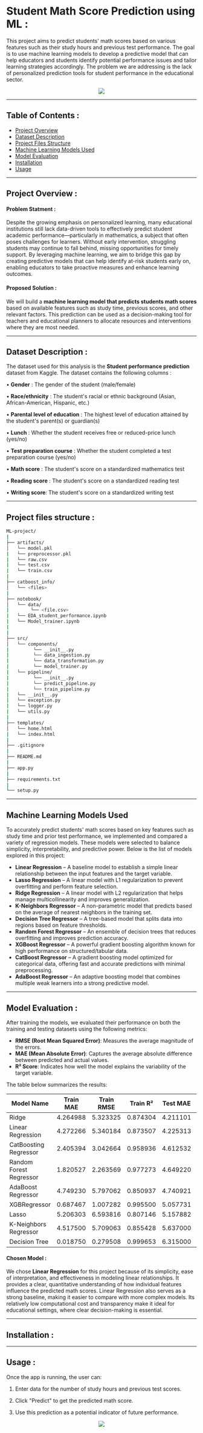 
# Student Math Score Prediction using ML :

This project aims to predict students' math scores based on various features such as their study hours and previous test performance. The goal is to use machine learning models to develop a predictive model that can help educators and students identify potential performance issues and tailor learning strategies accordingly. The problem we are addressing is the lack of personalized prediction tools for student performance in the educational sector.

<p align="center">
  <img src="images/img1.png" />
</p>

---

## Table of Contents :

- [Project Overview](#project-overview-)
- [Dataset Description](#dataset-description-)
- [Project Files Structure](#project-files-structure-)
- [Machine Learning Models Used](#machine-learning-models-used)
- [Model Evaluation](#model-evaluation-)
- [Installation](#installation-)
- [Usage](#usage-)


---

## Project Overview :

#### Problem Statment :

Despite the growing emphasis on personalized learning, many educational institutions still lack data-driven tools to effectively predict student academic performance—particularly in mathematics, a subject that often poses challenges for learners. Without early intervention, struggling students may continue to fall behind, missing opportunities for timely support. By leveraging machine learning, we aim to bridge this gap by creating predictive models that can help identify at-risk students early on, enabling educators to take proactive measures and enhance learning outcomes.

#### Proposed Solution :

We will build a **machine learning model that predicts students math scores** based on available features such as study time, previous scores, and other relevant factors. This prediction can be used as a decision-making tool for teachers and educational planners to allocate resources and interventions where they are most needed.

---

## Dataset Description :

The dataset used for this analysis is the **Student performance prediction** dataset from Kaggle. The dataset contains the following columns :

• **Gender** : The gender of the student (male/female)

• **Race/ethnicity** : The student's racial or ethnic background (Asian, African-American, Hispanic, etc.)

• **Parental level of education** : The highest level of education attained by the student's parent(s) or guardian(s)

• **Lunch** : Whether the student receives free or reduced-price lunch (yes/no)

• **Test preparation course** : Whether the student completed a test preparation course (yes/no)

• **Math score** : The student's score on a standardized mathematics test

• **Reading score** : The student's score on a standardized reading test

• **Writing score**: The student's score on a standardized writing test

---

## Project files structure :


```bash
ML-project/
|
├── artifacts/
│   └── model.pkl 
|   └── preprocessor.pkl 
|   └── raw.csv 
|   └── test.csv
|   └── train.csv
|
├── catboost_info/
│   └── <files>
|
├── notebook/
│   └── data/ 
|        └── <file.csv>
|   └── EDA_student_performance.ipynb
|   └── Model_trainer.ipynb 
|
|
├── src/
│   └── components/
|         └── __init__.py
|         └── data_ingestion.py
|         └── data_transformation.py
|         └── model_trainer.py
|   └── pipeline/ 
|         └── __init__.py
|         └── predict_pipeline.py
|         └── train_pipeline.py
|   └── __init__.py 
|   └── exception.py
|   └── logger.py
|   └── utils.py
| 
├── templates/
│   └── home.html
|   └── index.html 
|
├── .gitignore
|
├── README.md
|
├── app.py
|
├── requirements.txt
|
└── setup.py
```


---

##  Machine Learning Models Used

To accurately predict students' math scores based on key features such as study time and prior test performance, we implemented and compared a variety of regression models. These models were selected to balance simplicity, interpretability, and predictive power. Below is the list of models explored in this project:

- **Linear Regression** – A baseline model to establish a simple linear relationship between the input features and the target variable.
- **Lasso Regression** – A linear model with L1 regularization to prevent overfitting and perform feature selection.
- **Ridge Regression** – A linear model with L2 regularization that helps manage multicollinearity and improves generalization.
- **K-Neighbors Regressor** – A non-parametric model that predicts based on the average of nearest neighbors in the training set.
- **Decision Tree Regressor** – A tree-based model that splits data into regions based on feature thresholds.
- **Random Forest Regressor** – An ensemble of decision trees that reduces overfitting and improves prediction accuracy.
- **XGBoost Regressor** – A powerful gradient boosting algorithm known for high performance on structured/tabular data.
- **CatBoost Regressor** – A gradient boosting model optimized for categorical data, offering fast and accurate predictions with minimal preprocessing.
- **AdaBoost Regressor** – An adaptive boosting model that combines multiple weak learners into a strong predictive model.

---

## Model Evaluation :

After training the models, we evaluated their performance on both the training and testing datasets using the following metrics:

- **RMSE (Root Mean Squared Error)**: Measures the average magnitude of the errors.
- **MAE (Mean Absolute Error)**: Captures the average absolute difference between predicted and actual values.
- **R² Score**: Indicates how well the model explains the variability of the target variable.

The table below summarizes the results:


| Model Name               | Train MAE | Train RMSE | Train R² | Test MAE | Test RMSE | Test R² |
|--------------------------|-----------|------------|----------|----------|-----------|---------|
| Ridge                    | 4.264988  | 5.323325   | 0.874304 | 4.211101 | 5.390387  | 0.880593 |
| Linear Regression        | 4.272266  | 5.340184   | 0.873507 | 4.225313 | 5.421372  | 0.879216 |
| CatBoosting Regressor    | 2.405394  | 3.042664   | 0.958936 | 4.612532 | 6.008632  | 0.851632 |
| Random Forest Regressor  | 1.820527  | 2.263569   | 0.977273 | 4.649220 | 6.030875  | 0.850531 |
| AdaBoost Regressor       | 4.749230  | 5.797062   | 0.850937 | 4.740921 | 6.041307  | 0.850014 |
| XGBRegressor             | 0.687467  | 1.007282   | 0.995500 | 5.057731 | 6.473307  | 0.827797 |
| Lasso                    | 5.206303  | 6.593816   | 0.807146 | 5.157882 | 6.519695  | 0.825320 |
| K-Neighbors Regressor    | 4.517500  | 5.709063   | 0.855428 | 5.637000 | 7.258333  | 0.783497 |
| Decision Tree            | 0.018750  | 0.279508   | 0.999653 | 6.315000 | 7.788774  | 0.750697 |

#### Chosen Model :

We chose **Linear Regression** for this project because of its simplicity, ease of interpretation, and effectiveness in modeling linear relationships. It provides a clear, quantitative understanding of how individual features influence the predicted math scores. Linear Regression also serves as a strong baseline, making it easier to compare with more complex models. Its relatively low computational cost and transparency make it ideal for educational settings, where clear decision-making is essential.

---

## Installation :

---

## Usage :

Once the app is running, the user can:

1. Enter data for the number of study hours and previous test scores.
    
2. Click "Predict" to get the predicted math score.
    
3. Use this prediction as a potential indicator of future performance.

<p align="center">
  <img src="images/web_app.png" />
</p>






